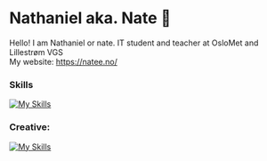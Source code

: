 # Nathaniel aka. Nate 👋
Hello! I am Nathaniel or nate. IT student and teacher at OsloMet and Lillestrøm VGS <br>
My website: https://natee.no/
### Skills
[![My Skills](https://skillicons.dev/icons?i=js,java,html,css,firebase,mysql,py,react,bootstrap)](https://skillicons.dev)


### Creative: 
[![My Skills](https://skillicons.dev/icons?i=ae,au,ai,ps,pr,xd,blender,figma)](https://skillicons.dev)
